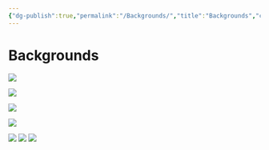 ```yaml
---
{"dg-publish":true,"permalink":"/Backgrounds/","title":"Backgrounds","created":"2023-08-25T23:45:12.499-05:00","updated":"2023-09-18T23:20:54.236-05:00"}
---
```



# Backgrounds

![](https://i.imgur.com/E51Q2p9.jpg)

![](https://i.imgur.com/69mvsaD.jpg)

![](https://i.imgur.com/QbSZOGD.jpg)

![](https://i.imgur.com/2l8Asqv.jpg)

![](https://www.ghibli.jp/gallery/ponyo038.jpg) ![](https://i.imgur.com/m85ir47.jpg) ![](https://i.imgur.com/4XXL9lS.jpg)
